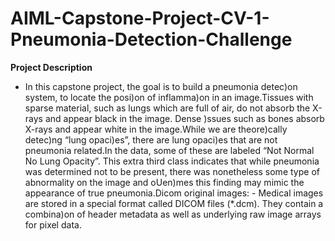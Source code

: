 # AIML-Capstone-Project-CV-1-Pneumonia-Detection-Challenge

**Project Description**
  - In this capstone project, the goal is to build a pneumonia detec)on system, to locate the posi)on of inflamma)on in an image.Tissues with sparse material, such as
    lungs which are full of air, do not absorb the X-rays and appear black in the image. Dense )ssues such as bones absorb X-rays and appear white in the image.While       we are theore)cally detec)ng “lung opaci)es”, there are lung opaci)es that are not pneumonia related.In the data, some of these are labeled “Not Normal No Lung         Opacity”. This extra third class indicates that while pneumonia was determined not to be present, there was nonetheless some type of abnormality on the image and       oUen)mes this finding may mimic the appearance of true pneumonia.Dicom original images: - Medical images are stored in a special format called DICOM files (*.dcm).     They contain a combina)on of header metadata as well as underlying raw image arrays for pixel data.
